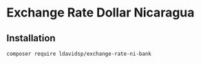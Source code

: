 # Exchange Rate Dollar Nicaragua

## Installation

```
composer require ldavidsp/exchange-rate-ni-bank
```

